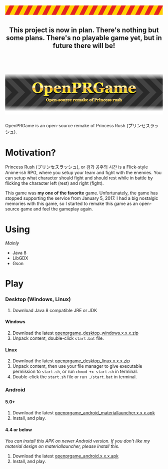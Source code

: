 <h1 align="center">
  <br>
  <img src="warning.png" alt="OpenPRGame" width="1024">
</h1>
<h2 align="center">This project is now in plan. There's nothing but some plans. There's no playable game yet, but in future there will be!</h2>

<h1 align="center">
  <br>
  <img src="banner.png" alt="OpenPRGame" width="960">
</h1>

OpenPRGame is an open-source remake of Princess Rush (プリンセスラッシュ).

# Motivation?
Princess Rush (プリンセスラッシュ), or 검과 공주의 시간 is a Flick-style Anime-ish RPG, where you setup your team and fight with the enemies. You can setup what character should fight and should rest while in battle by flicking the character left (rest) and right (fight).

This game was **my one of the favorite** game. Unfortunately, the game has stopped supporting the service from January 5, 2017. I had a big nostalgic memories with this game, so I started to remake this game as an open-source game and feel the gameplay again.

# Using
*Mainly*
- Java 8
- LibGDX
- Gson

# Play
[PR]: https://github.com/github-harunadev/OpenPRGame/releases
### Desktop (Windows, Linux)

1. Download Java 8 compatible JRE or JDK
#### Windows
2. Download the latest [openprgame_desktop_windows.x.x.x.zip][PR]
3. Unpack content, double-click `start.bat` file.
#### Linux
2. Download the latest [openprgame_desktop_linux.x.x.x.zip][PR]
3. Unpack content, then use your file manager to give executable permission to `start.sh`, or run `chmod +x start.sh` in terminal.
4. Double-click the `start.sh` file or run `./start.bat` in terminal.


### Android
#### 5.0+
1. Download the latest [openprgame_android_materiallauncher.x.x.x.apk][PR]
2. Install, and play.

#### 4.4 or below
*You can install this APK on newer Android version. If you don't like my material design on materiallauncher, please install this.*
1. Download the latest [openprgame_android.x.x.x.apk][PR]
2. Install, and play.
